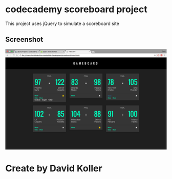 codecademy scoreboard project
=================================

This project uses jQuery to simulate a scoreboard site

## Screenshot
[![IMAGE ALT TEXT HERE](https://github.com/kolldavi/Web-Development/blob/master/scoreboard/ScreenShotScoreBoard.png?raw=true)](http://www.dkoller.com/Web-Development/scoreboard/index.html)



Create by David Koller
=======================
